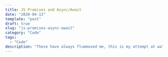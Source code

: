 ```yaml
---
title: JS Promises and Async/Await
date: "2020-04-13"
template: "post"
draft: true
slug: "js-promises-async-await"
category: "Code"
tags:
  - "Code"
description: "These have always flummoxed me, this is my attempt at walking through learning to understand them better."
---
```

